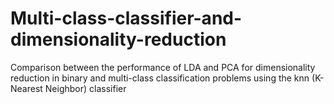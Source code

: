 # Multi-class-classifier-and-dimensionality-reduction
Comparison between the performance of LDA and PCA for dimensionality reduction in binary and multi-class classification problems using the knn (K-Nearest Neighbor) classifier
